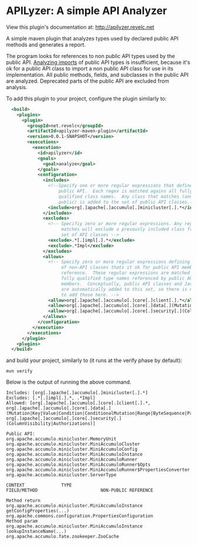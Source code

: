 <!--
  Licensed under the Apache License, Version 2.0 (the "License");
  you may not use this file except in compliance with the License.
  You may obtain a copy of the License at

      http://www.apache.org/licenses/LICENSE-2.0

  Unless required by applicable law or agreed to in writing, software
  distributed under the License is distributed on an "AS IS" BASIS,
  WITHOUT WARRANTIES OR CONDITIONS OF ANY KIND, either express or implied.
  See the License for the specific language governing permissions and
  limitations under the License.
-->

APILyzer: A simple API Analyzer
===============================

View this plugin's documentation at: http://apilyzer.revelc.net

A simple maven plugin that analyzes types used by declared public API methods
and generates a report.

The program looks for references to non public API types used by the public API.
[Analyzing imports][1] of public API types is insufficient, because it's ok for a
public API class to import a non public API class for use in its implementation.
All public methods, fields, and subclasses in the public API are analyzed.
Deprecated parts of the public API are excluded from analysis.

To add this plugin to your project, configure the plugin similarly to:

```xml
  <build>
    <plugins>
      <plugin>
        <groupId>net.revelc</groupId>
        <artifactId>apilyzer-maven-plugin</artifactId>
        <version>0.0.1-SNAPSHOT</version>
        <executions>
          <execution>
            <id>apilyzer</id>
            <goals>
              <goal>analyze</goal>
            </goals>
            <configuration>
              <includes>
                <!--Specify one or more regular expressions that define the
                    public API.  Each regex is matched agains all fully
                    qualified class names.  Any class that matches (and is
                    public) is added to the set of public API classes.-->
                <include>org[.]apache[.]accumulo[.]minicluster[.].*</include>
              </includes>
              <excludes>
                <!-- Specifiy zero or more regular expressions. Any regex that
                     matches will exclude a prevously included class from the
                     set of API classes -->
                <exclude>.*[.]impl[.].*</exclude>
                <exclude>.*Impl</exclude>
              </excludes>
              <allows>
                <!-- Specify zero or more regular expressions defining the set
                     of non-API classes thats it ok for public API members to
                     reference.  These regular expressions are matched against
                     fully qualified type names referenced by public API
                     members.  Conceptually, public API classes and Java classes
                     are automatically added to this set, so there is no need
                     to add those here. -->
                <allow>org[.]apache[.]accumulo[.]core[.]client[.].*</allow>
                <allow>org[.]apache[.]accumulo[.]core[.]data[.](Mutation|Key|Value|Condition|ConditionalMutation|Range|ByteSequence|PartialKey|Column)</allow>
                <allow>org[.]apache[.]accumulo[.]core[.]security[.](ColumnVisibility|Authorizations)</allow>
              </allows>
            </configuration>
          </execution>
        </executions>
      </plugin>
    <plugins>
  </build>
```

and build your project, similarly to (it runs at the verify phase by default):

```
mvn verify
```

Below is the output of running the above command.

```
Includes: [org[.]apache[.]accumulo[.]minicluster[.].*]
Excludes: [.*[.]impl[.].*, .*Impl]
Allowed: [org[.]apache[.]accumulo[.]core[.]client[.].*, org[.]apache[.]accumulo[.]core[.]data[.](Mutation|Key|Value|Condition|ConditionalMutation|Range|ByteSequence|PartialKey|Column), org[.]apache[.]accumulo[.]core[.]security[.](ColumnVisibility|Authorizations)]

Public API:
org.apache.accumulo.minicluster.MemoryUnit
org.apache.accumulo.minicluster.MiniAccumuloCluster
org.apache.accumulo.minicluster.MiniAccumuloConfig
org.apache.accumulo.minicluster.MiniAccumuloInstance
org.apache.accumulo.minicluster.MiniAccumuloRunner
org.apache.accumulo.minicluster.MiniAccumuloRunner$Opts
org.apache.accumulo.minicluster.MiniAccumuloRunner$PropertiesConverter
org.apache.accumulo.minicluster.ServerType

CONTEXT              TYPE                                                         FIELD/METHOD                        NON-PUBLIC REFERENCE

Method return        org.apache.accumulo.minicluster.MiniAccumuloInstance         getConfigProperties(...)            org.apache.commons.configuration.PropertiesConfiguration
Method param         org.apache.accumulo.minicluster.MiniAccumuloInstance         lookupInstanceName(...)             org.apache.accumulo.fate.zookeeper.ZooCache
```

[1]: http://checkstyle.sourceforge.net/config_imports.html#ImportControl

